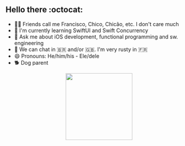 <!-- ### Hello there 👋 -->
## Hello there :octocat:

- 🧔‍♂️ Friends call me Francisco, Chico, Chicão, etc. I don't care much
- 🌱 I'm currently learning SwiftUI and Swift Concurrency
- 💬 Ask me about iOS development, functional programming and sw. engineering
- 📢 We can chat in 🇧🇷 and/or 🇬🇧. I'm very rusty in 🇫🇷
- 😄 Pronouns: He/him/his - Ele/dele
- 🐕 Dog parent


<div align="center">
  <a href="https://github.com/frsoares">
  <img height="180em" src="https://github-readme-stats.vercel.app/api/top-langs/?username=frsoares&layout=compact&langs_count=7&theme=dracula"/>
</div>

<!-- *more info coming soon...* -->
<!--
**frsoares/frsoares** is a ✨ _special_ ✨ repository because its `README.md` (this file) appears on your GitHub profile.

Here are some ideas to get you started:

- 🔭 I’m currently working on ...
- 🌱 I’m currently learning ...
- 👯 I’m looking to collaborate on ...
- 🤔 I’m looking for help with ...
- 💬 Ask me about ...
- 📫 How to reach me: ...
- 😄 Pronouns: ...
- ⚡ Fun fact: ...
-->
